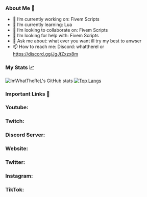 

<!--
**Imwhattherel/imwhattherel** is a ✨ _special_ ✨ repository because its `README.md` (this file) appears on your GitHub profile.
-->

### About Me 📌

- 🔭 I’m currently working on: Fivem Scripts
- 🌱 I’m currently learning: Lua
- 👯 I’m looking to collaborate on: Fivem Scripts
- 🤔 I’m looking for help with: Fivem Scripts 
- 💬 Ask me about: what ever you want ill try my best to anwser 
- 📫 How to reach me: Discord: whattherel or https://discord.gg/JgJtZxzx8m


### My Stats 📈

![ImWhatTheReL's GitHub stats](https://github-readme-stats.vercel.app/api?username=imwhattherel&show_icons=true&theme=github_dark)
[![Top Langs](https://github-readme-stats.vercel.app/api/top-langs/?username=imwhattherel&layout=compact&theme=github_dark)](https://github.com/anuraghazra/github-readme-stats)



### Important Links 🔗

### Youtube:
### Twitch:
### Discord Server: 
### Website:
### Twitter:
### Instagram:
### TikTok:

